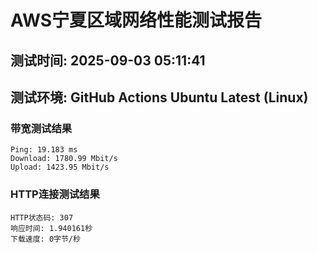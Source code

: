 # AWS宁夏区域网络性能测试报告
## 测试时间: 2025-09-03 05:11:41
## 测试环境: GitHub Actions Ubuntu Latest (Linux)

### 带宽测试结果
```
Ping: 19.183 ms
Download: 1780.99 Mbit/s
Upload: 1423.95 Mbit/s
```

### HTTP连接测试结果
```
HTTP状态码: 307
响应时间: 1.940161秒
下载速度: 0字节/秒
```

